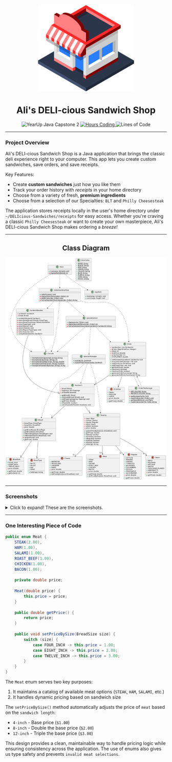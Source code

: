 <p align="center">
  <img src="src/main/resources/images/HomeScreen/icon.png" alt="Logo" width="300"/>
</p>

<h1 align="center">Ali's DELI-cious Sandwich Shop</h1>

<p align="center">
    <img src="https://img.shields.io/badge/YearUp%20Java%20Capstone%202-blueviolet?style=for-the-badge" alt="YearUp Java Capstone 2" />
    <a href="https://wakatime.com/badge/user/018d6ba0-92b9-4fd1-bdc3-7c0f7b3f179c/project/9176fe18-3ce2-484b-9f1f-4a985df90478">
        <img src="https://wakatime.com/badge/user/018d6ba0-92b9-4fd1-bdc3-7c0f7b3f179c/project/9176fe18-3ce2-484b-9f1f-4a985df90478.svg?style=for-the-badge" alt="Hours Coding" />
    </a>
    <img src="https://img.shields.io/badge/lines_of_code-3k-brightgreen?style=for-the-badge" alt="Lines of Code" />
</p>


---

### Project Overview

Ali's DELI-cious Sandwich Shop is a Java application that brings the classic deli experience right to your computer. This app lets you create custom sandwiches, save orders, and save receipts.

Key Features:
- Create **custom sandwiches** just how you like them
- Track your order history with *receipts* in your home directory
- Choose from a variety of fresh, **premium ingredients**
- Choose from a selection of our Specialties: `BLT` and `Philly Cheesesteak`

The application stores receipts locally in the user's home directory under `~/DELIcious-Sandwiches/receipts` for easy access. Whether you're craving a classic `Philly Cheesesteak` or want to create your own masterpiece, Ali's DELI-cious Sandwich Shop makes ordering a *breeze!*




---

<h2 align="center">Class Diagram</h2>
<p align="center">
    <img src="src/main/resources/diagram3.svg" alt="Class Diagram" width="700"/>
</p>

---

### Screenshots

<details>
<summary>Click to expand! These are the screenshots.</summary>

![Build Your Sandwich Screen](src/main/resources/images/Screenshots/SandwichBuild.png)

*Build Your Sandwich Screen - Create your perfect sandwich by selecting `bread`, `size`, and `toppings`. 🥪*


![Cheese Selection Screen](src/main/resources/images/Screenshots/CheeseSelection.png)

*Cheese Selection Screen - Choose from our premium `cheese` options! 🧀*


![Topping Categories Screen](src/main/resources/images/Screenshots/ToppingCategories.png)

*Topping Categories Screen - Browse through our organized selection of `meats`, `cheeses`, `veggies`, and `sauces`! 🥬*


![Order Summary Screen](src/main/resources/images/Screenshots/OrderSummary.png)

*Order Summary Screen - Review your sandwich and add `drinks` or `chips` to complete your meal! 🥤*

</details>

---

### One Interesting Piece of Code

```Java
public enum Meat {
    STEAK(2.00),
    HAM(1.00),
    SALAMI(1.00),
    ROAST_BEEF(1.00),
    CHICKEN(1.00),
    BACON(1.00);

    private double price;

    Meat(double price) {
        this.price = price;
    }

    public double getPrice() {
        return price;
    }

    public void setPriceBySize(BreadSize size) {
        switch (size) {
            case FOUR_INCH -> this.price = 1.00;
            case EIGHT_INCH -> this.price = 2.00;
            case TWELVE_INCH -> this.price = 3.00;
        }
    }
}
```

The `Meat` enum serves two key purposes:

1. It maintains a catalog of available meat options (`STEAK`, `HAM`, `SALAMI`, etc.)
2. It handles dynamic pricing based on sandwich size

The `setPriceBySize()` method automatically adjusts the price of `meat` based on the `sandwich length`:
- `4-inch` - Base price (`$1.00`)
- `8-inch` - Double the base price (`$2.00`)
- `12-inch` - Triple the base price (`$3.00`)

This design provides a clean, maintainable way to handle pricing logic while ensuring consistency across the application. The use of enums also gives us type safety and prevents `invalid meat selections`.


